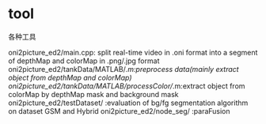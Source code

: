 ﻿# tool
各种工具

oni2picture_ed2/main.cpp: split real-time video in .oni format into a segment of depthMap and colorMap in .png/.jpg format
oni2picture_ed2/tankData/MATLAB/*.m:preprocess data(mainly extract object from depthMap and colorMap)
oni2picture_ed2/tankData/MATLAB/processColor/*.m:extract object from colorMap by depthMap mask and background mask
oni2picture_ed2/testDataset/ :evaluation of bg/fg segmentation algorithm on dataset GSM and Hybrid
oni2picture_ed2/node_seg/ :paraFusion


